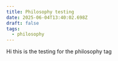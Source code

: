 ```yaml
---
title: Philosophy testing
date: 2025-06-04T13:40:02.698Z
draft: false
tags:
  - philosophy
---
```

H﻿i this is the testing for the philosophy tag